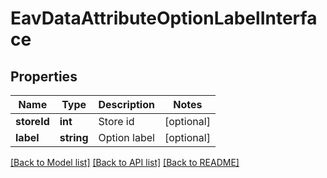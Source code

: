 # EavDataAttributeOptionLabelInterface

## Properties
Name | Type | Description | Notes
------------ | ------------- | ------------- | -------------
**storeId** | **int** | Store id | [optional] 
**label** | **string** | Option label | [optional] 

[[Back to Model list]](../README.md#documentation-for-models) [[Back to API list]](../README.md#documentation-for-api-endpoints) [[Back to README]](../README.md)


